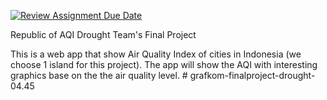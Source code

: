 [![Review Assignment Due Date](https://classroom.github.com/assets/deadline-readme-button-24ddc0f5d75046c5622901739e7c5dd533143b0c8e959d652212380cedb1ea36.svg)](https://classroom.github.com/a/b06Iyued)


Republic of AQI
Drought Team's Final Project

This is a web app that show Air Quality Index of cities in Indonesia (we choose 1 island for this project). The app will show the AQI with interesting graphics base on the the air quality level.
#   g r a f k o m - f i n a l p r o j e c t - d r o u g h t - 0 4 . 4 5  
 